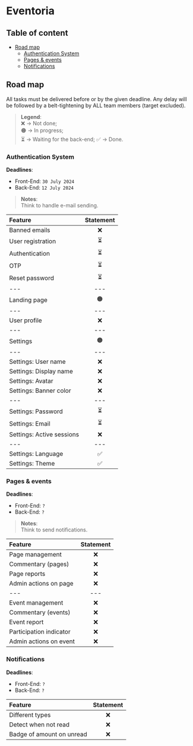 # Eventoria

## Table of content
- [Road map](#road-map)
  - [Authentication System](#authentication-system)
  - [Pages & events](#pages--events)
  - [Notifications](#notifications)

## Road map
All tasks must be delivered before or by the given deadline. Any delay will be followed by a belt-tightening by ALL team members (target excluded).

> **Legend**:  
> ❌ -> Not done;  
> 🟠 -> In progress;  
> ⏳ -> Waiting for the back-end;
> ✅ -> Done.

### Authentication System
**Deadlines**: 
- Front-End: `30 July 2024`
- Back-End: `12 July 2024`

> **Notes**:  
> Think to handle e-mail sending.

| Feature                   | Statement |
|:--------------------------|:---------:|
| Banned emails             |     ❌     |
| User registration         |     ⏳     |
| Authentication            |     ⏳     |
| OTP                       |     ⏳     |
| Reset password            |     ⏳     |
| ---                       |    ---    |
| Landing page              |    🟠     |
| ---                       |    ---    |
| User profile              |     ❌     |
| ---                       |    ---    |
| Settings                  |    🟠     |
| ---                       |    ---    |
| Settings: User name       |     ❌     |
| Settings: Display name    |     ❌     |
| Settings: Avatar          |     ❌     |
| Settings: Banner color    |     ❌     |
| ---                       |    ---    |
| Settings: Password        |     ⏳     |
| Settings: Email           |     ⏳     |
| Settings: Active sessions |     ❌     |
| ---                       |    ---    |
| Settings: Language        |     ✅     |
| Settings: Theme           |     ✅     |

### Pages & events
**Deadlines**:
- Front-End: `?`
- Back-End: `?`

> **Notes**:  
> Think to send notifications.

| Feature                 | Statement |
|:------------------------|:---------:|
| Page management         |     ❌     |
| Commentary (pages)      |     ❌     |
| Page reports            |     ❌     |
| Admin actions on page   |     ❌     |
| ---                     |    ---    |
| Event management        |     ❌     |
| Commentary (events)     |     ❌     |
| Event report            |     ❌     |
| Participation indicator |     ❌     |
| Admin actions on event  |     ❌     |

### Notifications
**Deadlines**:
- Front-End: `?`
- Back-End: `?`

| Feature                   | Statement |
|:--------------------------|:---------:|
| Different types           |     ❌     |
| Detect when not read      |     ❌     |
| Badge of amount on unread |     ❌     |
